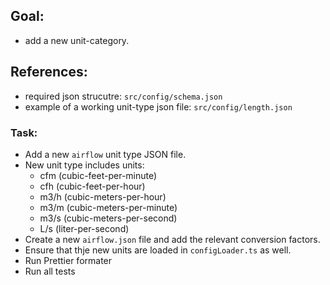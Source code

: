 ## Goal:

- add a new unit-category.

## References:

- required json strucutre: `src/config/schema.json`
- example of a working unit-type json file: `src/config/length.json`

### Task:

- Add a new `airflow` unit type JSON file.
- New unit type includes units:
  - cfm (cubic-feet-per-minute)
  - cfh (cubic-feet-per-hour)
  - m3/h (cubic-meters-per-hour)
  - m3/m (cubic-meters-per-minute)
  - m3/s (cubic-meters-per-second)
  - L/s (liter-per-second)
- Create a new `airflow.json` file and add the relevant conversion factors.
- Ensure that thje new units are loaded in `configLoader.ts` as well.
- Run Prettier formater
- Run all tests
